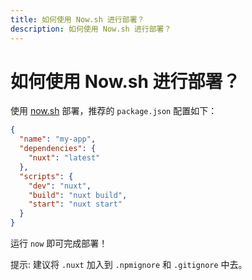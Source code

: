 ```yaml
---
title: 如何使用 Now.sh 进行部署？
description: 如何使用 Now.sh 进行部署？
---
```


# 如何使用 Now.sh 进行部署？

使用 [now.sh](https://zeit.co/now) 部署，推荐的 `package.json` 配置如下：

```json
{
  "name": "my-app",
  "dependencies": {
    "nuxt": "latest"
  },
  "scripts": {
    "dev": "nuxt",
    "build": "nuxt build",
    "start": "nuxt start"
  }
}
```

运行 `now` 即可完成部署！

提示: 建议将 `.nuxt` 加入到 `.npmignore` 和 `.gitignore` 中去。
